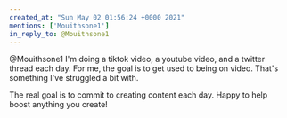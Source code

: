 ```yaml
---
created_at: "Sun May 02 01:56:24 +0000 2021"
mentions: ['Mouithsone1']
in_reply_to: @Mouithsone1
---
```


@Mouithsone1 I'm doing a tiktok video, a youtube video, and a twitter thread each day. For me, the goal is to get used to being on video. That's something I've struggled a bit with. 

The real goal is to commit to creating content each day. Happy to help boost anything you create!